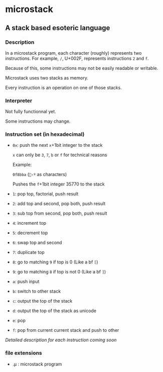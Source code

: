 # microstack
## A stack based esoteric language

### Description

In a microstack program, each character (roughly) represents two instructions.
For example, `/`, U+002F, represents instructions `2` and `f`.

Because of this, some instructions may not be easily readable or writable.

Microstack uses two stacks as memory.

Every instruction is an operation on one of those stacks.

### Interpreter

Not fully functionnal yet.

Some instructions may change.

### Instruction set (in hexadecimal)

- `0x`: push the next `x`+1bit integer to the stack

    `x` can only be `3`, `7`, `b` or `f` for technical reasons

    Example:

    ```0f8bba``` (`‹º` as characters)

    Pushes the `f`+1bit integer 35770 to the stack
- `1`: pop top, factorial, push result
- `2`: add top and second, pop both, push result
- `3`: sub top from second, pop both, push result
- `4`: increment top
- `5`: decrement top
- `6`: swap top and second
- `7`: duplicate top
- `8`: go to matching `9` if top is 0 (Like a bf `[`)
- `9`: go to matching `8` if top is not 0 (Like a bf `]`)
- `a`: push input
- `b`: switch to other stack
- `c`: output the top of the stack
- `d`: output the top of the stack as unicode
- `e`: pop
- `f`: pop from current current stack and push to other

*Detailed description for each instruction coming soon*

### file extensions
- .µ    : microstack program
